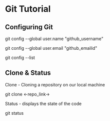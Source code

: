 # Git Tutorial 

## Configuring Git

git config --global user.name "github_username"

git config --global user.email "github_emailid"

git config --list

## Clone & Status

Clone - Cloning a repository on our local machine
  
  git clone <-repo_link->

Status - displays the state of the code
  
  git status
